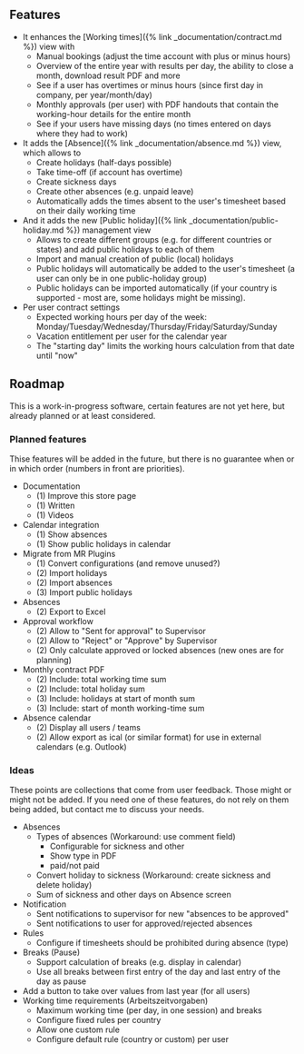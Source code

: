 
## Features

- It enhances the [Working times]({% link _documentation/contract.md %}) view with 
  - Manual bookings (adjust the time account with plus or minus hours)
  - Overview of the entire year with results per day, the ability to close a month, download result PDF and more
  - See if a user has overtimes or minus hours (since first day in company, per year/month/day)
  - Monthly approvals (per user) with PDF handouts that contain the working-hour details for the entire month
  - See if your users have missing days (no times entered on days where they had to work)
- It adds the [Absence]({% link _documentation/absence.md %}) view, which allows to
  - Create holidays (half-days possible)
  - Take time-off (if account has overtime)
  - Create sickness days
  - Create other absences (e.g. unpaid leave)
  - Automatically adds the times absent to the user's timesheet based on their daily working time
- And it adds the new [Public holiday]({% link _documentation/public-holiday.md %}) management view
  - Allows to create different groups (e.g. for different countries or states) and add public holidays to each of them 
  - Import and manual creation of public (local) holidays
  - Public holidays will automatically be added to the user's timesheet (a user can only be in one public-holiday group)
  - Public holidays can be imported automatically (if your country is supported - most are, some holidays might be missing).
- Per user contract settings
  - Expected working hours per day of the week: Monday/Tuesday/Wednesday/Thursday/Friday/Saturday/Sunday
  - Vacation entitlement per user for the calendar year
  - The "starting day" limits the working hours calculation from that date until "now"  

## Roadmap

This is a work-in-progress software, certain features are not yet here, but already planned or at least considered.

### Planned features

Thise features will be added in the future, but there is no guarantee when or in which order (numbers in front are priorities).

- Documentation
    - (1) Improve this store page 
    - (1) Written
    - (1) Videos
- Calendar integration
    - (1) Show absences
    - (1) Show public holidays in calendar
- Migrate from MR Plugins
    - (1) Convert configurations (and remove unused?)
    - (2) Import holidays
    - (2) Import absences
    - (3) Import public holidays
- Absences
  - (2) Export to Excel
- Approval workflow
    - (2) Allow to "Sent for approval" to Supervisor
    - (2) Allow to "Reject" or "Approve" by Supervisor
    - (2) Only calculate approved or locked absences (new ones are for planning)
- Monthly contract PDF
    - (2) Include: total working time sum
    - (2) Include: total holiday sum
    - (3) Include: holidays at start of month sum
    - (3) Include: start of month working-time sum
- Absence calendar
    - (2) Display all users / teams
    - (2) Allow export as ical (or similar format) for use in external calendars (e.g. Outlook)

### Ideas 

These points are collections that come from user feedback. Those might or might not be added. 
If you need one of these features, do not rely on them being added, but contact me to discuss your needs.

- Absences
    - Types of absences (Workaround: use comment field)
        - Configurable for sickness and other
        - Show type in PDF
        - paid/not paid
    - Convert holiday to sickness (Workaround: create sickness and delete holiday)
    - Sum of sickness and other days on Absence screen
- Notification
  - Sent notifications to supervisor for new "absences to be approved"
  - Sent notifications to user for approved/rejected absences
- Rules
    - Configure if timesheets should be prohibited during absence (type)
- Breaks (Pause)
    - Support calculation of breaks (e.g. display in calendar)
    - Use all breaks between first entry of the day and last entry of the day as pause
- Add a button to take over values from last year (for all users)
- Working time requirements (Arbeitszeitvorgaben)
    - Maximum working time (per day, in one session) and breaks
    - Configure fixed rules per country
    - Allow one custom rule
    - Configure default rule (country or custom) per user
